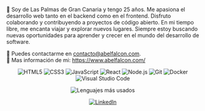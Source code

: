  🌱 Soy de Las Palmas de Gran Canaria y tengo 25 años. Me apasiona el desarrollo web tanto en el backend como en el frontend. Disfruto colaborando y contribuyendo a proyectos de código abierto. En mi tiempo libre, me encanta viajar y explorar nuevos lugares. Siempre estoy buscando nuevas oportunidades para aprender y crecer en el mundo del desarrollo de software.

📨 Puedes contactarme en contacto@abelfalcon.com.  
🔆 Mas información de mi: https://www.abelfalcon.com/

<div align="center">
  
![HTML5](https://img.shields.io/badge/-HTML5-E34F26?style=flat&logo=html5&logoColor=white)
![CSS3](https://img.shields.io/badge/-CSS3-1572B6?style=flat&logo=css3&logoColor=white)
![JavaScript](https://img.shields.io/badge/-JavaScript-F7DF1E?style=flat&logo=javascript&logoColor=black)
![React](https://img.shields.io/badge/-React-61DAFB?style=flat&logo=react&logoColor=black)
![Node.js](https://img.shields.io/badge/-Node.js-339933?style=flat&logo=node.js&logoColor=white)
![Git](https://img.shields.io/badge/-Git-F05032?style=flat&logo=git&logoColor=white)
![Docker](https://img.shields.io/badge/-Docker-2496ED?style=flat&logo=docker&logoColor=white)
![Visual Studio Code](https://img.shields.io/badge/-VS_Code-007ACC?style=flat&logo=visual-studio-code&logoColor=white)

![Lenguajes más usados](https://github-readme-stats.vercel.app/api/top-langs/?username=abelfalcon&layout=compact&theme=radical)

[![LinkedIn](https://img.shields.io/badge/-LinkedIn-0077B5?style=flat&logo=linkedin&logoColor=white)](www.linkedin.com/in/abel-falcòn-espino-0b0597207)

  
</div>

